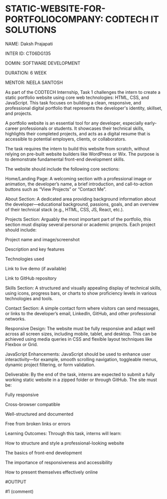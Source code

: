 # STATIC-WEBSITE-FOR-PORTFOLIOCOMPANY: CODTECH IT SOLUTIONS

NAME: Daksh Prajapati

INTER ID: CT06DG135

DOMIN: SOFTWARE DEVELOPMENT

DURATION: 6 WEEK

MENTOR: NEELA SANTOSH

As part of the CODTECH Internship, Task 1 challenges the intern to create a static portfolio website using core web technologies: HTML, CSS, and JavaScript. This task focuses on building a clean, responsive, and professional digital portfolio that represents the developer's identity, skillset, and projects.

A portfolio website is an essential tool for any developer, especially early-career professionals or students. It showcases their technical skills, highlights their completed projects, and acts as a digital resume that is accessible to potential employers, clients, or collaborators.

The task requires the intern to build this website from scratch, without relying on pre-built website builders like WordPress or Wix. The purpose is to demonstrate fundamental front-end development skills.

The website should include the following core sections:

Home/Landing Page: A welcoming section with a professional image or animation, the developer’s name, a brief introduction, and call-to-action buttons such as “View Projects” or “Contact Me”.

About Section: A dedicated area providing background information about the developer—educational background, passions, goals, and an overview of their technical stack (e.g., HTML, CSS, JS, React, etc.).

Projects Section: Arguably the most important part of the portfolio, this section must display several personal or academic projects. Each project should include:

Project name and image/screenshot

Description and key features

Technologies used

Link to live demo (if available)

Link to GitHub repository

Skills Section: A structured and visually appealing display of technical skills, using icons, progress bars, or charts to show proficiency levels in various technologies and tools.

Contact Section: A simple contact form where visitors can send messages, or links to the developer’s email, LinkedIn, GitHub, and other professional networks.

Responsive Design: The website must be fully responsive and adapt well across all screen sizes, including mobile, tablet, and desktop. This can be achieved using media queries in CSS and flexible layout techniques like Flexbox or Grid.

JavaScript Enhancements: JavaScript should be used to enhance user interactivity—for example, smooth scrolling navigation, toggleable menus, dynamic project filtering, or form validation.

Deliverable: By the end of the task, interns are expected to submit a fully working static website in a zipped folder or through GitHub. The site must be:

Fully responsive

Cross-browser compatible

Well-structured and documented

Free from broken links or errors

Learning Outcomes: Through this task, interns will learn:

How to structure and style a professional-looking website

The basics of front-end development

The importance of responsiveness and accessibility

How to present themselves effectively online

#OUTPUT

#1 (comment)
